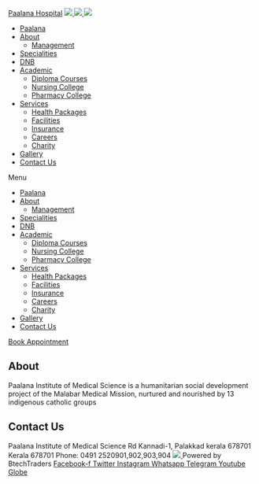 [Paalana Hospital](https://paalana.in/donate-blood/<https:/paalana.in> "Paalana Hospital")
[ ![](https://paalana.in/wp-content/uploads/2022/08/Untitled-2.png) ](https://paalana.in/donate-blood/<https:/paalana.in/>)
[ ![](https://paalana.in/wp-content/uploads/2024/09/Group-883-1024x295.png) ](https://paalana.in/donate-blood/<https:/paalana.in/>)
![](https://paalana.in/wp-content/uploads/2024/09/164073682_3625173097592065_7499118900655108432_n-1-1.jpg)
  * [Paalana](https://paalana.in/donate-blood/<https:/paalana.in/>)
  * [About](https://paalana.in/donate-blood/<https:/paalana.in/about/>)
    * [Management](https://paalana.in/donate-blood/<https:/paalana.in/management/>)
  * [Specialities](https://paalana.in/donate-blood/<https:/paalana.in/specialities/>)
  * [DNB](https://paalana.in/donate-blood/<https:/paalana.in/diplomate-national-board-dnb/>)
  * [Academic](https://paalana.in/donate-blood/<#>)
    * [Diploma Courses](https://paalana.in/donate-blood/<https:/paalana.in/academic/>)
    * [Nursing College](https://paalana.in/donate-blood/<https:/sanjocollegeofnursing.org/>)
    * [Pharmacy College](https://paalana.in/donate-blood/<http:/www.sanjocps.com/>)
  * [Services](https://paalana.in/donate-blood/<#>)
    * [Health Packages](https://paalana.in/donate-blood/<https:/paalana.in/health-packages/>)
    * [Facilities](https://paalana.in/donate-blood/<https:/paalana.in/facilities/>)
    * [Insurance](https://paalana.in/donate-blood/<https:/paalana.in/insurance/>)
    * [Careers](https://paalana.in/donate-blood/<https:/paalana.in/careers/>)
    * [Charity](https://paalana.in/donate-blood/<https:/paalana.in/charity/>)
  * [Gallery](https://paalana.in/donate-blood/<https:/paalana.in/our-gallery/>)
  * [Contact Us](https://paalana.in/donate-blood/<https:/paalana.in/contact-us/>)


Menu
  * [Paalana](https://paalana.in/donate-blood/<https:/paalana.in/>)
  * [About](https://paalana.in/donate-blood/<https:/paalana.in/about/>)
    * [Management](https://paalana.in/donate-blood/<https:/paalana.in/management/>)
  * [Specialities](https://paalana.in/donate-blood/<https:/paalana.in/specialities/>)
  * [DNB](https://paalana.in/donate-blood/<https:/paalana.in/diplomate-national-board-dnb/>)
  * [Academic](https://paalana.in/donate-blood/<#>)
    * [Diploma Courses](https://paalana.in/donate-blood/<https:/paalana.in/academic/>)
    * [Nursing College](https://paalana.in/donate-blood/<https:/sanjocollegeofnursing.org/>)
    * [Pharmacy College](https://paalana.in/donate-blood/<http:/www.sanjocps.com/>)
  * [Services](https://paalana.in/donate-blood/<#>)
    * [Health Packages](https://paalana.in/donate-blood/<https:/paalana.in/health-packages/>)
    * [Facilities](https://paalana.in/donate-blood/<https:/paalana.in/facilities/>)
    * [Insurance](https://paalana.in/donate-blood/<https:/paalana.in/insurance/>)
    * [Careers](https://paalana.in/donate-blood/<https:/paalana.in/careers/>)
    * [Charity](https://paalana.in/donate-blood/<https:/paalana.in/charity/>)
  * [Gallery](https://paalana.in/donate-blood/<https:/paalana.in/our-gallery/>)
  * [Contact Us](https://paalana.in/donate-blood/<https:/paalana.in/contact-us/>)


[ Book Appointment ](https://paalana.in/donate-blood/<https:/bit.ly/pmchysan>)
## About
Paalana Institute of Medical Science is a humanitarian social development project of the Malabar Medical Mission, nurtured and nourished by 13 indigenous catholic groups 
## Contact Us
Paalana Institute of Medical Science Rd
Kannadi-1, Palakkad kerala 678701
Kerala 678701
Phone: 0491 2520901,902,903,904
[ ](https://paalana.in/donate-blood/<https:/www.facebook.com/paalana.pims>) [ ](https://paalana.in/donate-blood/<https:/www.instagram.com/paalana_hospital/>) [ ](https://paalana.in/donate-blood/<https:/www.youtube.com/@paalanainstituteofmedicals9226>)
[ ![](https://paalana.in/wp-content/uploads/2024/09/Group-884.png) ](https://paalana.in/donate-blood/<https:/paalana.in/>)
Powered by BtechTraders
[ Facebook-f ](https://paalana.in/donate-blood/<https:/www.facebook.com/btechtraderspage/>) [ Twitter ](https://paalana.in/donate-blood/<https:/twitter.com/BtechTraders>) [ Instagram ](https://paalana.in/donate-blood/<https:/www.instagram.com/btech_traders/>) [ Whatsapp ](https://paalana.in/donate-blood/<https:wa.me/+919447090274>) [ Telegram ](https://paalana.in/donate-blood/<https:/t.me/stockexTrading>) [ Youtube ](https://paalana.in/donate-blood/<https:/www.youtube.com/c/Btechtraders>) [ Globe ](https://paalana.in/donate-blood/<https:/btechtraders.com/>)
